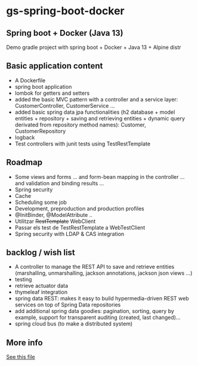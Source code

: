 # gs-spring-boot-docker

## Spring boot + Docker (Java 13)

Demo gradle project with spring boot + Docker + Java 13 + Alpine distr

## Basic application content

* A Dockerfile
* spring boot application
* lombok for getters and setters
* added the basic MVC pattern with a controller and a service layer: CustomerController, CustomerService ...
* added basic spring data jpa functionalities  (h2 database + model entities + repository + saving and retrieving entities + dynamic query derivated from repository method names): Customer, CustomerRepository
* logback
* Test controllers with junit tests using TestRestTemplate

## Roadmap

* Some views and forms ... and form-bean mapping in the controller ... and validation and binding results ...
* Spring security 
* Cache
* Scheduling some job
* Development, preproduction and production  profiles
* @InitBinder, @ModelAttribute  ..
* Utilitzar ~~RestTemplate~~ WebClient
* Passar els test de TestRestTemplate a WebTestClient
* Spring security with LDAP & CAS integration

## backlog / wish list

* A controller to manage the REST API to save and retrieve entities (marshalling, unmarshalling, jackson annotations, jackson json views ...)
* testing
* retrieve actuator data
* thymeleaf integration
* spring data REST: makes it easy to build hypermedia-driven REST web services on top of Spring Data repositories
* add additional spring data goodies: pagination, sorting, query by example, support for transparent auditing (created, last changed)...
* spring cloud bus (to make a distributed system)

## More info

[See this file](Docker%20+%20Spring.pdf)

